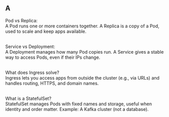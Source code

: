 ## A
Pod vs Replica:<br>
A Pod runs one or more containers together. A Replica is a copy of a Pod, used to scale and keep apps available.<br><br>

Service vs Deployment:<br>
A Deployment manages how many Pod copies run. A Service gives a stable way to access Pods, even if their IPs change.<br><br>

What does Ingress solve?<br>
Ingress lets you access apps from outside the cluster (e.g., via URLs) and handles routing, HTTPS, and domain names.<br><br>

What is a StatefulSet?<br>
StatefulSet manages Pods with fixed names and storage, useful when identity and order matter.
Example: A Kafka cluster (not a database).<br><br>
